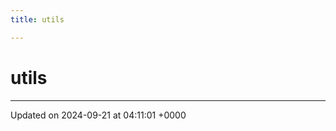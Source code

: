 ```yaml
---
title: utils

---
```


# utils








-------------------------------

Updated on 2024-09-21 at 04:11:01 +0000